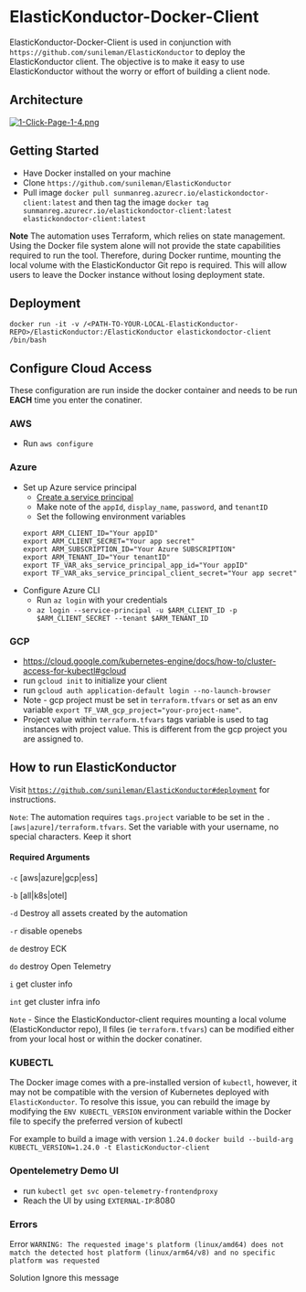# ElasticKonductor-Docker-Client

ElasticKonductor-Docker-Client is used in conjunction with `https://github.com/sunileman/ElasticKonductor` to deploy the ElasticKonductor client. The objective is to make it easy to use ElasticKonductor without the worry or effort of building a client node.

## Architecture
[![1-Click-Page-1-4.png](https://i.postimg.cc/tgWWmhvt/1-Click-Page-1-4.png)](https://postimg.cc/d7QhhTYL)

## Getting Started
* Have Docker installed on your machine
* Clone `https://github.com/sunileman/ElasticKonductor`
* Pull image `docker pull sunmanreg.azurecr.io/elastickondoctor-client:latest` and then tag the image `docker tag sunmanreg.azurecr.io/elastickondoctor-client:latest elastickondoctor-client:latest`

**Note**
The automation uses Terraform, which relies on state management. Using the Docker file system alone will not provide the state capabilities required to run the tool. Therefore, during Docker runtime, mounting the local volume with the ElasticKonductor Git repo is required. This will allow users to leave the Docker instance without losing deployment state.

## Deployment
`docker run -it -v /<PATH-TO-YOUR-LOCAL-ElasticKonductor-REPO>/ElasticKonductor:/ElasticKonductor elastickondoctor-client /bin/bash`

## Configure Cloud Access
These configuration are run inside the docker container and needs to be run **EACH** time you enter the conatiner.

### AWS
* Run `aws configure`

### Azure
* Set up Azure service principal
    * [Create a service principal](https://learn.microsoft.com/en-us/azure/developer/terraform/authenticate-to-azure?tabs=bash#create-a-service-principal)
    * Make note of the `appId`, `display_name`, `password`, and `tenantID`
    * Set the following environment variables
    ```
    export ARM_CLIENT_ID="Your appID"
    export ARM_CLIENT_SECRET="Your app secret"
    export ARM_SUBSCRIPTION_ID="Your Azure SUBSCRIPTION"
    export ARM_TENANT_ID="Your tenantID"
    export TF_VAR_aks_service_principal_app_id="Your appID"
    export TF_VAR_aks_service_principal_client_secret="Your app secret"
    ```
* Configure Azure CLI
    * Run `az login` with your credentials
    * `az login --service-principal -u $ARM_CLIENT_ID -p $ARM_CLIENT_SECRET --tenant $ARM_TENANT_ID`

### GCP
* https://cloud.google.com/kubernetes-engine/docs/how-to/cluster-access-for-kubectl#gcloud
* run `gcloud init` to initialize your client
* run `gcloud auth application-default login --no-launch-browser`
* Note - gcp project must be set in `terraform.tfvars` or set as an env variable `export TF_VAR_gcp_project="your-project-name"`.  
* Project value within `terraform.tfvars` tags variable is used to tag instances with project value. This is different from the gcp project you are assigned to. 

## How to run ElasticKonductor
Visit [`https://github.com/sunileman/ElasticKonductor#deployment`](https://github.com/sunileman/ElasticKonductor#deployment) for instructions.

`Note`: The automation requires `tags.project` variable to be set in the `.[aws|azure]/terraform.tfvars`.  Set the variable with your username, no special characters. Keep it short

#### Required Arguments 

`-c` [aws|azure|gcp|ess]

`-b` [all|k8s|otel] 

`-d` Destroy all assets created by the automation

`-r` disable openebs

`de` destroy ECK

`do` destroy Open Telemetry

`i` get cluster info 

`int` get cluster infra info 

`Note` -  Since the ElasticKonductor-client requires mounting a local volume (ElasticKonductor repo), ll files (ie `terraform.tfvars`) can be modified either from your local host or within the docker conatiner.



### KUBECTL
The Docker image comes with a pre-installed version of `kubectl`, however, it may not be compatible with the version of Kubernetes deployed with `ElasticKonductor`. To resolve this issue, you can rebuild the image by modifying the `ENV KUBECTL_VERSION` environment variable within the Docker file to specify the preferred version of kubectl

For example to build a image with version `1.24.0`
`docker build --build-arg KUBECTL_VERSION=1.24.0 -t ElasticKonductor-client`


### Opentelemetry Demo UI
* run `kubectl get svc open-telemetry-frontendproxy`
* Reach the UI by using `EXTERNAL-IP`:8080




### Errors

Error
`WARNING: The requested image's platform (linux/amd64) does not match the detected host platform (linux/arm64/v8) and no specific platform was requested`

Solution
Ignore this message